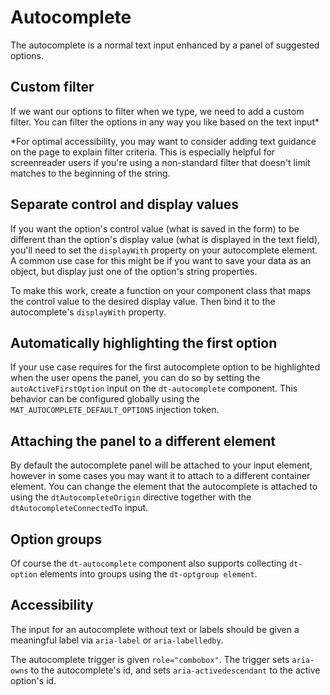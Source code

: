 # Autocomplete

The autocomplete is a normal text input enhanced by a panel of suggested options.

<docs-source-example example="DefaultAutocompleteExample"></docs-source-example>

## Custom filter
If we want our options to filter when we type, we need to add a custom filter. You can filter the options in any way you like based on the text input*

*For optimal accessibility, you may want to consider adding text guidance on the page to explain filter criteria. This is especially helpful for screenreader users if you're using a non-standard filter that doesn't limit matches to the beginning of the string.

<docs-source-example example="CustomFilterAutocompleteExample"></docs-source-example>

## Separate control and display values

If you want the option's control value (what is saved in the form) to be different than the option's display value (what is displayed in the text field), you'll need to set the `displayWith` property on your autocomplete element. A common use case for this might be if you want to save your data as an object, but display just one of the option's string properties.

To make this work, create a function on your component class that maps the control value to the desired display value. Then bind it to the autocomplete's `displayWith` property.

<docs-source-example example="ControlValuesAutocompleteExample"></docs-source-example>

## Automatically highlighting the first option
If your use case requires for the first autocomplete option to be highlighted when the user opens the panel, you can do so by setting the `autoActiveFirstOption` input on the `dt-autocomplete` component. This behavior can be configured globally using the `MAT_AUTOCOMPLETE_DEFAULT_OPTIONS` injection token.

<docs-source-example example="HighlightFirstOptionAutocompleteExample"></docs-source-example>

## Attaching the panel to a different element

By default the autocomplete panel will be attached to your input element, however in some cases you may want it to attach to a different container element. You can change the element that the autocomplete is attached to using the `dtAutocompleteOrigin` directive together with the `dtAutocompleteConnectedTo` input.

<docs-source-example example="AttachDifferentElementAutocompleteExample"></docs-source-example>

## Option groups

Of course the `dt-autocomplete` component also supports collecting `dt-option` elements into groups using the `dt-optgroup element`.

<docs-source-example example="GroupsAutocompleteExample"></docs-source-example>

## Accessibility
The input for an autocomplete without text or labels should be given a meaningful label via `aria-label` or `aria-labelledby`.

The autocomplete trigger is given `role="combobox"`. The trigger sets `aria-owns` to the autocomplete's id, and sets `aria-activedescendant` to the active option's id.
